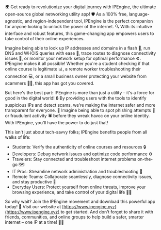 🌍 Get ready to revolutionize your digital journey with IPEngine, the ultimate open-source global networking utility app! 🛡️ As a 100% free, language-agnostic, and region-independent tool, IPEngine is the perfect companion for anyone looking to unlock the power of the internet. 🔍 With its intuitive interface and robust features, this game-changing app empowers users to take control of their online experiences.

Imagine being able to look up IP addresses and domains in a flash 📡, run DNS and WHOIS queries with ease 🔮, trace routes to diagnose connectivity issues 👀, or monitor your network setup for optimal performance ⚙️. IPEngine makes it all possible! Whether you're a student checking if that online course is legitimate 📊, a remote worker troubleshooting their connection 💻, or a small business owner protecting your website from scammers 🕵️‍♀️, this app has got you covered.

But here's the best part: IPEngine is more than just a utility – it's a force for good in the digital world! 🔒 By providing users with the tools to identify suspicious IPs and detect scams, we're making the internet safer and more transparent for everyone. 💪 Imagine being able to spot phishing attempts 🚨 or fraudulent activity 🕷️ before they wreak havoc on your online identity. With IPEngine, you'll have the power to do just that!

This isn't just about tech-savvy folks; IPEngine benefits people from all walks of life:

* Students: Verify the authenticity of online courses and resources 🔒
* Developers: Debug network issues and optimize code performance ⚙️
* Travelers: Stay connected and troubleshoot internet problems on-the-go 🗺️
* IT Pros: Streamline network administration and troubleshooting 🔧
* Remote Teams: Collaborate seamlessly, diagnose connectivity issues, and stay productive 💼
* Everyday Users: Protect yourself from online threats, improve your browsing experience, and take control of your digital life 👩‍💻

So why wait? Join the IPEngine movement and download this powerful app today! 🚀 Visit our website at [https://www.ipengine.xyz](https://www.ipengine.xyz) to get started. And don't forget to share it with friends, communities, and online groups to help build a safer, smarter internet – one IP at a time! 💪🌟